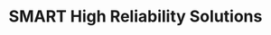 ---
title: "SMART High Reliability Solutions"
url: /gilbert/smart-high-reliability-solutions/
shop: Elektrisch
---